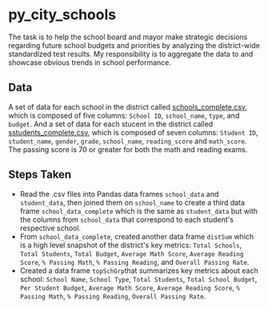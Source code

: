# py_city_schools

The task is to help the  school board and mayor make strategic decisions regarding future school budgets and priorities by analyzing the district-wide standardized test results. My responsibility is to aggregate the data to and showcase obvious trends in school performance.

## Data
A set of data for each school in the district called [schools_complete.csv](py_city_schools/Resources/schools_complete.csv), which is composed of five columns: `School ID`, `school_name`, `type`, and `budget`.
And a set of data for each stucent in the district called [sstudents_complete.csv](py_city_schools/Resources/students_complete.csv), which is composed of seven columns: `Student ID`, `student_name`, `gender`, `grade`, `school_name`, `reading_score` and `math_score`.
The passing score is 70 or greater for both the math and reading exams.

## Steps Taken
* Read the .csv files into Pandas data frames `school_data` and `student_data`, then joined them on `school_name` to create a third data frame `school_data_complete` which is the same as `student_data` but with the columns from `school_data` that correspond to each student's respective school.
* From `school_data_complete`, created another data frame `distSum` which is a high level snapshot of the district's key metrics: `Total Schools`,  `Total Students`, `Total Budget`, `Average Math Score`, `Average Reading Score`, `% Passing Math`, `% Passing Reading`, and `Overall Passing Rate`.
* Created a data frame `topSchGrp`that summarizes key metrics about each school: `School Name`, `School Type`, `Total Students`, `Total School Budget`, `Per Student Budget`, `Average Math Score`, `Average Reading Score`, `% Passing Math`, `% Passing Reading`, `Overall Passing Rate`.
